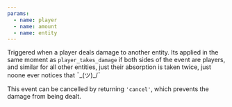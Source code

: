 ```yaml
---
params:
  - name: player
  - name: amount
  - name: entity
---
```


Triggered when a player deals damage to another entity. Its applied in the same moment as `player_takes_damage` if both
sides of the event are players, and similar for all other entities, just their absorption is taken twice, just noone ever
notices that ¯\_(ツ)_/¯

This event can be cancelled by returning `'cancel'`, which prevents the damage from being dealt.
